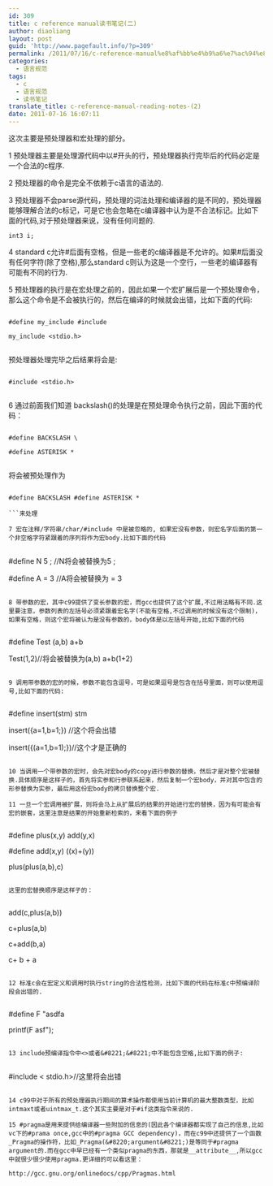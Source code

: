 ```yaml
---
id: 309
title: c reference manual读书笔记(二)
author: diaoliang
layout: post
guid: 'http://www.pagefault.info/?p=309'
permalink: /2011/07/16/c-reference-manual%e8%af%bb%e4%b9%a6%e7%ac%94%e8%ae%b0%e4%ba%8c/
categories:
  - 语言规范
tags:
  - c
  - 语言规范
  - 读书笔记
translate_title: c-reference-manual-reading-notes-(2)
date: 2011-07-16 16:07:11
---
```

这次主要是预处理器和宏处理的部分。

1 预处理器主要是处理源代码中以#开头的行，预处理器执行完毕后的代码必定是一个合法的c程序.

2 预处理器的命令是完全不依赖于c语言的语法的.

3 预处理器不会parse源代码，预处理的词法处理和编译器的是不同的，预处理器能够理解合法的c标记，可是它也会忽略在c编译器中认为是不合法标记。比如下面的代码,对于预处理器来说，没有任何问题的.
  
```int3 i;```

4 standard c允许#后面有空格，但是一些老的c编译器是不允许的。如果#后面没有任何字符(除了空格),那么standard c则认为这是一个空行，一些老的编译器有可能有不同的行为.
  
<!--more-->


  
5 预处理器的执行是在宏处理之前的，因此如果一个宏扩展后是一个预处理命令，那么这个命令是不会被执行的，然后在编译的时候就会出错，比如下面的代码:
  
```
  
#define my_include #include
  
my_include <stdio.h>
  
```
  
预处理器处理完毕之后结果将会是:
  
```
  
#include <stdio.h>
  
```

6 通过前面我们知道 backslash(\)的处理是在预处理命令执行之前，因此下面的代码：
  
```
  
#define BACKSLASH \
  
#define ASTERISK *
  
```
  
将会被预处理作为
  
```
  
#define BACKSLASH #define ASTERISK *
  
```来处理

7 宏在注释/字符串/char/#include 中是被忽略的, 如果宏没有参数，则宏名字后面的第一个非空格字符紧跟着的序列将作为宏body.比如下面的代码
  
```
  
#define N 5 ; //N将会被替换为5 ;
  
#define A = 3 //A将会被替换为 = 3
  
```

8 带参数的宏，其中c99提供了变长参数的宏，而gcc也提供了这个扩展,不过用法略有不同.这里要注意，参数列表的左括号必须紧跟着宏名字(不能有空格,不过调用的时候没有这个限制)，如果有空格，则这个宏将被认为是没有参数的，body体是以左括号开始,比如下面的代码
  
```
  
#define Test (a,b) a+b

Test(1,2)//将会被替换为(a,b) a+b(1+2)
  
```

9 调用带参数的宏的时候，参数不能包含逗号，可是如果逗号是包含在括号里面，则可以使用逗号,比如下面的代码:
  
```
  
#define insert(stm) stm

insert({a=1,b=1;}) //这个将会出错
  
insert({(a=1,b=1);})//这个才是正确的
  
```

10 当调用一个带参数的宏时，会先对宏body的copy进行参数的替换，然后才是对整个宏被替换.具体顺序是这样子的，首先将实参和行参联系起来，然后复制一个宏body，并对其中包含的形参替换为实参，最后用这份宏body的拷贝替换整个宏.

11 一旦一个宏调用被扩展，则将会马上从扩展后的结果的开始进行宏的替换，因为有可能会有宏的嵌套，这里注意是结果的开始重新检索的，来看下面的例子
  
```
  
#define plus(x,y) add(y,x)
  
#define add(x,y) ((x)+(y))

plus(plus(a,b),c)
  
```
  
这里的宏替换顺序是这样子的：
  
```
  
add(c,plus(a,b))
  
c+plus(a,b)
  
c+add(b,a)
  
c+ b + a
  
```

12 标准c会在宏定义和调用时执行string的合法性检测，比如下面的代码在标准c中预编译阶段会出错的.
  
```
  
#define F "asdfa

printf(F asf");
  
```

13 include预编译指令中<>或者&#8221;&#8221;中不能包含空格,比如下面的例子:
  
```
  
#include < stdio.h>//这里将会出错
  
```

14 c99中对于所有的预处理器执行期间的算术操作都使用当前计算机的最大整数类型，比如intmaxt或者uintmax_t.这个其实主要是对于#if这类指令来说的.

15 #pragma是用来提供给编译器一些附加的信息的(因此各个编译器都实现了自己的信息,比如vc下的#prama once,gcc中的#pragma GCC dependency)，而在c99中还提供了一个函数_Pragma的操作符，比如_Pragma(&#8220;argument&#8221;)是等同于#pragma argument的.而在gcc中早已经有一个类似pragma的东西，那就是__attribute__,所以gcc中就很少很少使用pragma.更详细的可以看这里：
  
http://gcc.gnu.org/onlinedocs/cpp/Pragmas.html